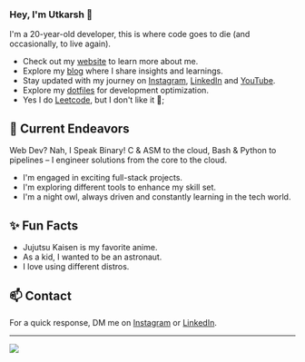 ### Hey, I'm Utkarsh 👋 

I'm a 20-year-old developer, this is where code goes to die (and occasionally, to live again).

- Check out my [website](https://utkarshs-terminal.netlify.app/) to learn more about me.
- Explore my [blog](https://medium.com/@sankalp.1519) where I share insights and learnings.
- Stay updated with my journey on [Instagram](https://www.instagram.com/utkarsh_maurya17/), [LinkedIn](https://www.linkedin.com/in/utkarsh-maurya-connect/) and [YouTube](https://www.youtube.com/@tss.TheSkillShow).
- Explore my [dotfiles](https://github.com/pro-utkarshM/dotfiles) for development optimization.
- Yes I do [Leetcode](https://leetcode.com/pro-utkarshM/), but I don't like it 🙂;

## 🔭 Current Endeavors 

Web Dev? Nah, I Speak Binary! C & ASM to the cloud, Bash & Python to pipelines – I engineer solutions from the core to the cloud.

- I'm engaged in exciting full-stack projects.
- I'm exploring different tools to enhance my skill set.
- I'm a night owl, always driven and constantly learning in the tech world.

## ✨ Fun Facts 

- Jujutsu Kaisen is my favorite anime.
- As a kid, I wanted to be an astronaut.
- I love using different distros.

## 📫 Contact

 For a quick response, DM me on [Instagram](https://www.instagram.com/utkarsh_maurya17/) or [LinkedIn](https://www.linkedin.com/in/utkarsh-maurya-connect/). 
 
---
[![](https://visitcount.itsvg.in/api?id=pro-utkarshM&icon=0&color=0)](https://visitcount.itsvg.in)


